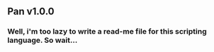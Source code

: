 ## Pan v1.0.0
### Well, i'm too lazy to write a read-me file for this scripting language. So wait...